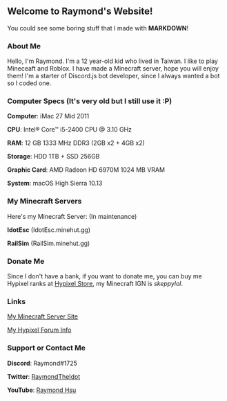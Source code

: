 ## Welcome to Raymond's Website!

You could see some boring stuff that I made with **MARKDOWN**!

### About Me

Hello, I'm Raymond. I'm a 12 year-old kid who lived in Taiwan. I like to play Mineceaft and Roblox. I have made a Minecraft server, hope you will enjoy them! I'm a starter of Discord.js bot developer, since I always wanted a bot so I coded one.

### Computer Specs (It's very old but I still use it :P)

**Computer**: iMac 27 Mid 2011

**CPU**: Intel® Core™ i5-2400 CPU @ 3.10 GHz

**RAM**: 12 GB 1333 MHz DDR3 (2GB x2 + 4GB x2)

**Storage**: HDD 1TB + SSD 256GB

**Graphic Card**: AMD Radeon HD 6970M 1024 MB VRAM

**System**: macOS High Sierra 10.13

### My Minecraft Servers

Here's my Minecraft Server: (In maintenance)

**IdotEsc** (IdotEsc.minehut.gg)

**RailSim** (RailSim.minehut.gg)

### Donate Me

Since I don't have a bank, if you want to donate me, you can buy me Hypixel ranks at [Hypixel Store](https://store.hypixel.net), my Minecraft IGN is *skeppylol*.

### Links

[My Minecraft Server Site](https://yourtoxic.tk)

[My Hypixel Forum Info](https://hypixel.net/members/raymond_TW.1811695)

### Support or Contact Me

**Discord**: Raymond#1725

**Twitter**: [RaymondTheIdot](https://twitter.com/RaymondTheIdot)

**YouTube**: [Raymond Hsu](https://youtube.com/RaymondHsu)
